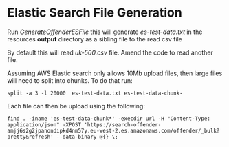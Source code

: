 # Elastic Search File Generation

Run *GenerateOffenderESFile* this will generate *es-test-data.txt* in the resources **output** directory as a sibling file to the read csv file

By default this will read *uk-500.csv* file. Amend the code to read another file.

Assuming AWS Elastic search only allows 10Mb upload files, then large files will need to split into chunks. To do that run:

`split -a 3 -l 20000  es-test-data.txt es-test-data-chunk-`

Each file can then be upload using the following:


`find . -iname 'es-test-data-chunk*' -execdir url -H "Content-Type: application/json" -XPOST 'https://search-offender-amjj6s2g2jpanondipkd4nm57y.eu-west-2.es.amazonaws.com/offender/_bulk?pretty&refresh' --data-binary @{} \;`
